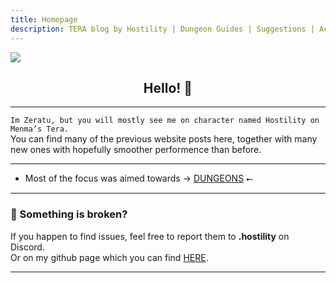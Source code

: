 ```yaml
---
title: Homepage
description: TERA blog by Hostility | Dungeon Guides | Suggestions | Activities | Battlegrounds | Theorycrafting | Menma's TERA ...
---
```

![](https://i.imgur.com/y1Ii9IP.png)
<center> <h2> Hello! 👋 </h2> </center>

<hr/>

`Im Zeratu, but you will mostly see me on character named Hostility on Menma’s Tera.` <br>
You can find many of the previous website posts here, together with many new ones with hopefully smoother performence than before. <br>
<hr/>

- Most of the focus was aimed towards → [DUNGEONS](dungeons/) ⭠ 
<hr/>

### 💬 Something is broken?
If you happen to find issues, feel free to report them to **.hostility** on Discord. <br>
Or on my github page which you can find [HERE](https://github.com/Zerraa/tenacity-tera).

<hr/>

 
     